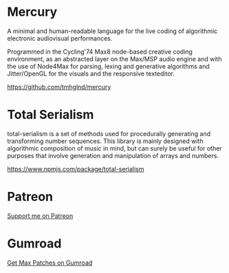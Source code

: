 # Mercury

A minimal and human-readable language for the live coding of algorithmic electronic audiovisual performances.

Programmed in the Cycling'74 Max8 node-based creative coding environment, as an abstracted layer on the Max/MSP audio engine and with the use of Node4Max for parsing, lexing and generative algorithms and Jitter/OpenGL for the visuals and the responsive texteditor.

https://github.com/tmhglnd/mercury

# Total Serialism

total-serialism is a set of methods used for procedurally generating and transforming number sequences. This library is mainly designed with algorithmic composition of music in mind, but can surely be useful for other purposes that involve generation and manipulation of arrays and numbers.

https://www.npmjs.com/package/total-serialism

# Patreon

[Support me on Patreon](http://patreon.com/timohoogland)

# Gumroad

[Get Max Patches on Gumroad](http://gumroad.com/tmhglnd)